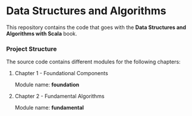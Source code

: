 Data Structures and Algorithms
===============================

This repository contains the code that goes with the **Data Structures and Algorithms with Scala** book.

### Project Structure

The source code contains different modules for the following chapters:

1. Chapter 1 - Foundational Components

    Module name: **foundation**

2. Chapter 2 - Fundamental Algorithms

    Module name: **fundamental**
